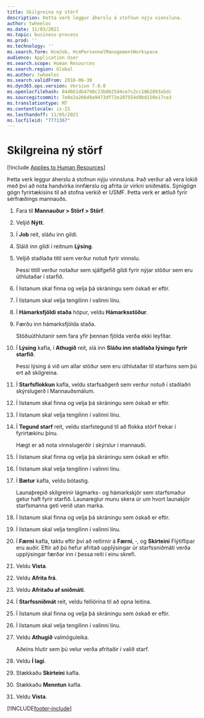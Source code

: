 ```yaml
---
title: Skilgreina ný störf
description: Þetta verk leggur áherslu á stofnun nýju vinnsluna.
author: twheeloc
ms.date: 11/03/2021
ms.topic: business-process
ms.prod: ''
ms.technology: ''
ms.search.form: HcmJob, HcmPersonnelManagementWorkspace
audience: Application User
ms.search.scope: Human Resources
ms.search.region: Global
ms.author: twheeloc
ms.search.validFrom: 2016-06-30
ms.dyn365.ops.version: Version 7.0.0
ms.openlocfilehash: 844661db4798c23b0b25d4ce7c2cc1862893a5dc
ms.sourcegitcommit: 7e0e2a266d9a9473df72e207554d9bd150e17ce3
ms.translationtype: MT
ms.contentlocale: is-IS
ms.lasthandoff: 11/05/2021
ms.locfileid: "7771367"
---
```

# <a name="define-new-jobs"></a>Skilgreina ný störf

[!include [Applies to Human Resources](../includes/applies-to-hr.md)]



Þetta verk leggur áherslu á stofnun nýju vinnsluna. Það verður að vera lokið með því að nota handvirka innfærslu og afrita úr virkni sniðmátis. Sýnigögn gögn fyrirtækisins til að stofna verkið er USMF. Þetta verk er ætluð fyrir sérfræðings mannauðs.

1. Fara til **Mannauður \> Störf \> Störf**.
2. Veljið **Nýtt**.
3. Í **Job** reit, sláðu inn gildi.
4. Sláið inn gildi í reitnum **Lýsing**.
5. Veljið staðlaða titil sem verður notuð fyrir vinnslu.

    Þessi titill verður notaður sem sjálfgefið gildi fyrir nýjar stöður sem eru úthlutaðar í starfið.

6. Í listanum skal finna og velja þá skráningu sem óskað er eftir.
7. Í listanum skal velja tengilinn í valinni línu.
8. Í **Hámarksfjöldi staða** hópur, veldu **Hámarksstöður**.
9. Færðu inn hámarksfjölda staða. 

    Stöðuúthlutanir sem fara yfir þennan fjölda verða ekki leyfðar.

10. Í **Lýsing** kafla, í **Athugið** reit, slá inn **Sláðu inn staðlaða lýsingu fyrir starfið**.

    Þessi lýsing á við um allar stöður sem eru úthlutaðar til starfsins sem þú ert að skilgreina.

11. Í **Starfsflokkun** kafla, veldu starfsaðgerð sem verður notuð í staðlaðri skýrslugerð í Mannauðsmálum.
12. Í listanum skal finna og velja þá skráningu sem óskað er eftir.
13. Í listanum skal velja tengilinn í valinni línu.
14. Í **Tegund starf** reit, veldu starfstegund til að flokka störf frekar í fyrirtækinu þínu.

    Hægt er að nota vinnslugerðir í skýrslur í mannauði.

15. Í listanum skal finna og velja þá skráningu sem óskað er eftir.
16. Í listanum skal velja tengilinn í valinni línu.
17. Í **Bætur** kafla, veldu bótastig.

    Launaþrepið skilgreinir lágmarks- og hámarkskjör sem starfsmaður getur haft fyrir starfið. Launareglur munu skera úr um hvort launakjör starfsmanna geti verið utan marka.

18. Í listanum skal finna og velja þá skráningu sem óskað er eftir.
19. Í listanum skal velja tengilinn í valinni línu.
20. Í **Færni** kafla, taktu eftir því að reitirnir á **Færni**, **·**, og **Skírteini** Flýtiflipar eru auðir. Eftir að þú hefur afritað upplýsingar úr starfssniðmáti verða upplýsingar færðar inn í þessa reiti í einu skrefi.
21. Veldu **Vista**.
22. Veldu **Afrita frá**.
23. Veldu **Afritaðu af sniðmáti**.
24. Í **Starfssniðmát** reit, veldu felliörina til að opna leitina.
25. Í listanum skal finna og velja þá skráningu sem óskað er eftir.
26. Í listanum skal velja tengilinn í valinni línu.
27. Veldu **Athugið** valmöguleika.

    Aðeins hlutir sem þú velur verða afritaðir í valið starf.

28. Veldu **Í lagi**.
29. Stækkaðu **Skírteini** kafla.
30. Stækkaðu **Menntun** kafla.
31. Veldu **Vista**.

[!INCLUDE[footer-include](../includes/footer-banner.md)]
